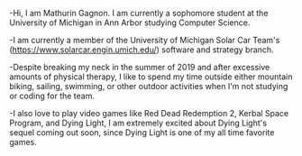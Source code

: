 -Hi, I am Mathurin Gagnon. I am currently a sophomore student at the University of Michigan in Ann Arbor studying Computer Science.

-I am currently a member of the University of Michigan Solar Car Team's (https://www.solarcar.engin.umich.edu/) software and strategy branch.

-Despite breaking my neck in the summer of 2019 and after excessive amounts of physical therapy, I like to spend my time outside either mountain biking, sailing, swimming, or other outdoor activities when I'm not studying or coding for the team.

-I also love to play video games like Red Dead Redemption 2, Kerbal Space Program, and Dying Light, I am extremely excited about Dying Light's sequel coming out soon, since Dying Light is one of my all time favorite games.

<!---
mtgagnon/mtgagnon is a ✨ special ✨ repository because its `README.md` (this file) appears on your GitHub profile.
You can click the Preview link to take a look at your changes.
--->

